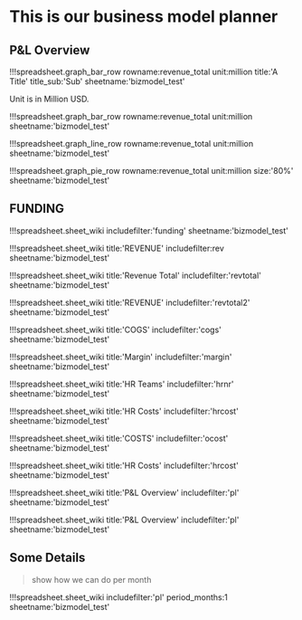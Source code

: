 # This is our business model planner

## P&L Overview


<!-- period is in months, 3 means every quarter -->


!!!spreadsheet.graph_bar_row rowname:revenue_total unit:million title:'A Title' title_sub:'Sub' sheetname:'bizmodel_test'

Unit is in Million USD.

!!!spreadsheet.graph_bar_row rowname:revenue_total unit:million sheetname:'bizmodel_test'

!!!spreadsheet.graph_line_row rowname:revenue_total unit:million sheetname:'bizmodel_test'

!!!spreadsheet.graph_pie_row rowname:revenue_total unit:million size:'80%' sheetname:'bizmodel_test'

## FUNDING

!!!spreadsheet.sheet_wiki includefilter:'funding' sheetname:'bizmodel_test'

!!!spreadsheet.sheet_wiki title:'REVENUE' includefilter:rev sheetname:'bizmodel_test'

!!!spreadsheet.sheet_wiki title:'Revenue Total' includefilter:'revtotal' sheetname:'bizmodel_test'

!!!spreadsheet.sheet_wiki title:'REVENUE' includefilter:'revtotal2' sheetname:'bizmodel_test'

!!!spreadsheet.sheet_wiki title:'COGS' includefilter:'cogs' sheetname:'bizmodel_test'

!!!spreadsheet.sheet_wiki title:'Margin' includefilter:'margin' sheetname:'bizmodel_test'

!!!spreadsheet.sheet_wiki title:'HR Teams' includefilter:'hrnr' sheetname:'bizmodel_test'

!!!spreadsheet.sheet_wiki title:'HR Costs' includefilter:'hrcost' sheetname:'bizmodel_test'

!!!spreadsheet.sheet_wiki title:'COSTS' includefilter:'ocost' sheetname:'bizmodel_test'

!!!spreadsheet.sheet_wiki title:'HR Costs' includefilter:'hrcost' sheetname:'bizmodel_test'

!!!spreadsheet.sheet_wiki title:'P&L Overview' includefilter:'pl' sheetname:'bizmodel_test'

!!!spreadsheet.sheet_wiki title:'P&L Overview' includefilter:'pl' sheetname:'bizmodel_test'

## Some Details

> show how we can do per month

!!!spreadsheet.sheet_wiki includefilter:'pl' period_months:1 sheetname:'bizmodel_test'



